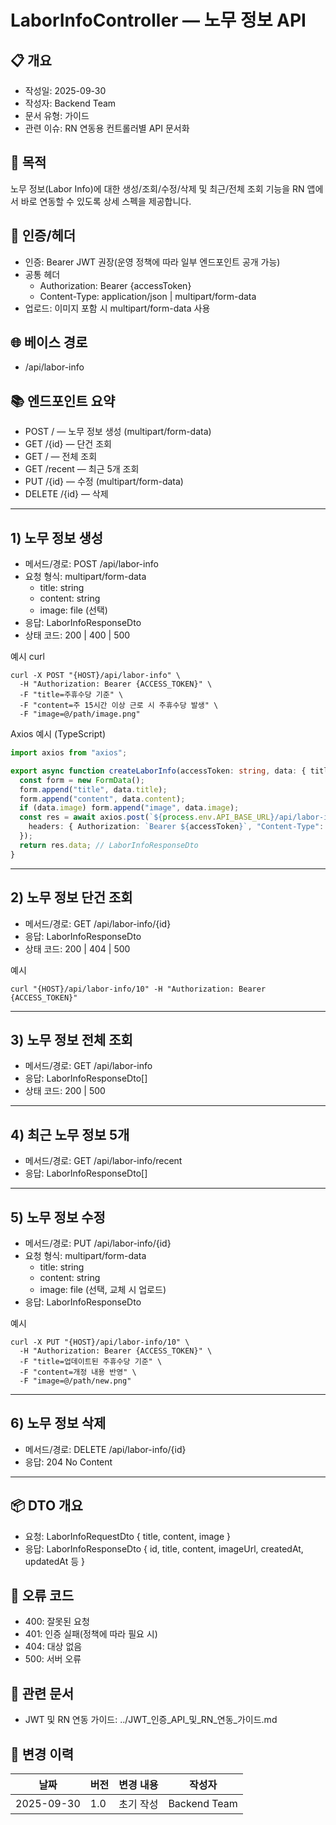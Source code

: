 # LaborInfoController — 노무 정보 API

## 📋 개요

- 작성일: 2025-09-30
- 작성자: Backend Team
- 문서 유형: 가이드
- 관련 이슈: RN 연동용 컨트롤러별 API 문서화

## 🎯 목적

노무 정보(Labor Info)에 대한 생성/조회/수정/삭제 및 최근/전체 조회 기능을 RN 앱에서 바로 연동할 수 있도록 상세 스펙을 제공합니다.

## 🔐 인증/헤더

- 인증: Bearer JWT 권장(운영 정책에 따라 일부 엔드포인트 공개 가능)
- 공통 헤더
    - Authorization: Bearer {accessToken}
    - Content-Type: application/json | multipart/form-data
- 업로드: 이미지 포함 시 multipart/form-data 사용

## 🌐 베이스 경로

- /api/labor-info

## 📚 엔드포인트 요약

- POST / — 노무 정보 생성 (multipart/form-data)
- GET /{id} — 단건 조회
- GET / — 전체 조회
- GET /recent — 최근 5개 조회
- PUT /{id} — 수정 (multipart/form-data)
- DELETE /{id} — 삭제

---

## 1) 노무 정보 생성

- 메서드/경로: POST /api/labor-info
- 요청 형식: multipart/form-data
    - title: string
    - content: string
    - image: file (선택)
- 응답: LaborInfoResponseDto
- 상태 코드: 200 | 400 | 500

예시 curl

```
curl -X POST "{HOST}/api/labor-info" \
  -H "Authorization: Bearer {ACCESS_TOKEN}" \
  -F "title=주휴수당 기준" \
  -F "content=주 15시간 이상 근로 시 주휴수당 발생" \
  -F "image=@/path/image.png"
```

Axios 예시 (TypeScript)

```ts
import axios from "axios";

export async function createLaborInfo(accessToken: string, data: { title: string; content: string; image?: any }) {
  const form = new FormData();
  form.append("title", data.title);
  form.append("content", data.content);
  if (data.image) form.append("image", data.image);
  const res = await axios.post(`${process.env.API_BASE_URL}/api/labor-info`, form, {
    headers: { Authorization: `Bearer ${accessToken}`, "Content-Type": "multipart/form-data" },
  });
  return res.data; // LaborInfoResponseDto
}
```

---

## 2) 노무 정보 단건 조회

- 메서드/경로: GET /api/labor-info/{id}
- 응답: LaborInfoResponseDto
- 상태 코드: 200 | 404 | 500

예시

```
curl "{HOST}/api/labor-info/10" -H "Authorization: Bearer {ACCESS_TOKEN}"
```

---

## 3) 노무 정보 전체 조회

- 메서드/경로: GET /api/labor-info
- 응답: LaborInfoResponseDto[]
- 상태 코드: 200 | 500

---

## 4) 최근 노무 정보 5개

- 메서드/경로: GET /api/labor-info/recent
- 응답: LaborInfoResponseDto[]

---

## 5) 노무 정보 수정

- 메서드/경로: PUT /api/labor-info/{id}
- 요청 형식: multipart/form-data
    - title: string
    - content: string
    - image: file (선택, 교체 시 업로드)
- 응답: LaborInfoResponseDto

예시

```
curl -X PUT "{HOST}/api/labor-info/10" \
  -H "Authorization: Bearer {ACCESS_TOKEN}" \
  -F "title=업데이트된 주휴수당 기준" \
  -F "content=개정 내용 반영" \
  -F "image=@/path/new.png"
```

---

## 6) 노무 정보 삭제

- 메서드/경로: DELETE /api/labor-info/{id}
- 응답: 204 No Content

---

## 📦 DTO 개요

- 요청: LaborInfoRequestDto { title, content, image }
- 응답: LaborInfoResponseDto { id, title, content, imageUrl, createdAt, updatedAt 등 }

## 🚨 오류 코드

- 400: 잘못된 요청
- 401: 인증 실패(정책에 따라 필요 시)
- 404: 대상 없음
- 500: 서버 오류

## 🔗 관련 문서

- JWT 및 RN 연동 가이드: ../JWT_인증_API_및_RN_연동_가이드.md

## 📅 변경 이력

 날짜         | 버전  | 변경 내용 | 작성자          
------------|-----|-------|--------------
 2025-09-30 | 1.0 | 초기 작성 | Backend Team 
